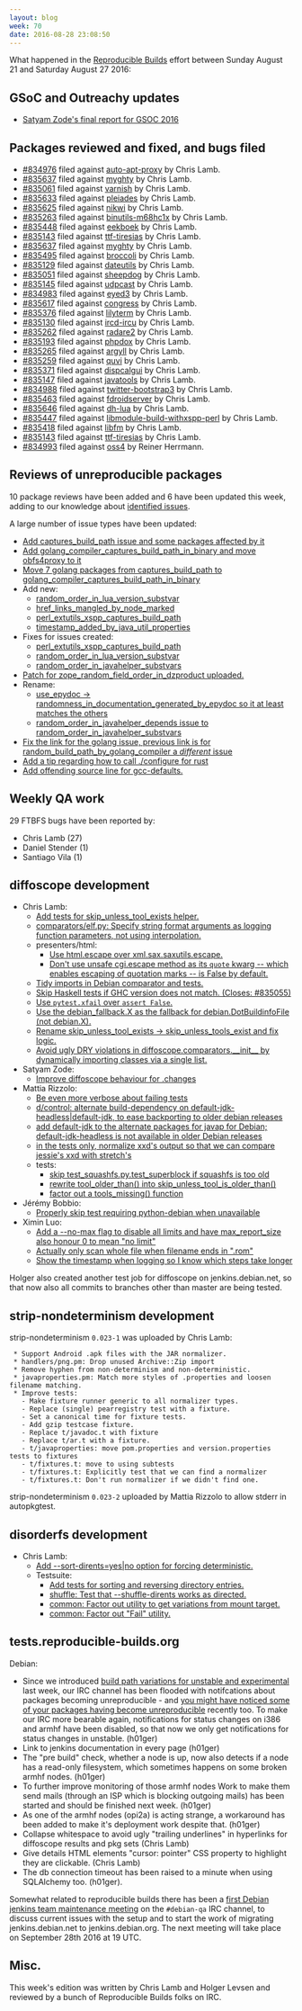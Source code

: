 ```yaml
---
layout: blog
week: 70
date: 2016-08-28 23:08:50
---
```


What happened in the [Reproducible
Builds](https://wiki.debian.org/ReproducibleBuilds) effort between Sunday August 21 and Saturday August 27 2016:

GSoC and Outreachy updates
--------------------------

- [Satyam Zode's final report for GSOC 2016](https://satyamz.github.io/blog/2016/08/22/google-summer-of-code-2016-final-report/)

Packages reviewed and fixed, and bugs filed
-------------------------------------------

* [#834976](https://bugs.debian.org/834976) filed against [auto-apt-proxy](https://tracker.debian.org/pkg/auto-apt-proxy) by Chris Lamb.
* [#835637](https://bugs.debian.org/835637) filed against [myghty](https://tracker.debian.org/pkg/myghty) by Chris Lamb.
* [#835061](https://bugs.debian.org/835061) filed against [varnish](https://tracker.debian.org/pkg/varnish) by Chris Lamb.
* [#835633](https://bugs.debian.org/835633) filed against [pleiades](https://tracker.debian.org/pkg/pleiades) by Chris Lamb.
* [#835625](https://bugs.debian.org/835625) filed against [nikwi](https://tracker.debian.org/pkg/nikwi) by Chris Lamb.
* [#835263](https://bugs.debian.org/835263) filed against [binutils-m68hc1x](https://tracker.debian.org/pkg/binutils-m68hc1x) by Chris Lamb.
* [#835448](https://bugs.debian.org/835448) filed against [eekboek](https://tracker.debian.org/pkg/eekboek) by Chris Lamb.
* [#835143](https://bugs.debian.org/835143) filed against [ttf-tiresias](https://tracker.debian.org/pkg/ttf-tiresias) by Chris Lamb.
* [#835637](https://bugs.debian.org/835637) filed against [myghty](https://tracker.debian.org/pkg/myghty) by Chris Lamb.
* [#835495](https://bugs.debian.org/835495) filed against [broccoli](https://tracker.debian.org/pkg/broccoli) by Chris Lamb.
* [#835129](https://bugs.debian.org/835129) filed against [dateutils](https://tracker.debian.org/pkg/dateutils) by Chris Lamb.
* [#835051](https://bugs.debian.org/835051) filed against [sheepdog](https://tracker.debian.org/pkg/sheepdog) by Chris Lamb.
* [#835145](https://bugs.debian.org/835145) filed against [udpcast](https://tracker.debian.org/pkg/udpcast) by Chris Lamb.
* [#834983](https://bugs.debian.org/834983) filed against [eyed3](https://tracker.debian.org/pkg/eyed3) by Chris Lamb.
* [#835617](https://bugs.debian.org/835617) filed against [congress](https://tracker.debian.org/pkg/congress) by Chris Lamb.
* [#835376](https://bugs.debian.org/835376) filed against [lilyterm](https://tracker.debian.org/pkg/lilyterm) by Chris Lamb.
* [#835130](https://bugs.debian.org/835130) filed against [ircd-ircu](https://tracker.debian.org/pkg/ircd-ircu) by Chris Lamb.
* [#835262](https://bugs.debian.org/835262) filed against [radare2](https://tracker.debian.org/pkg/radare2) by Chris Lamb.
* [#835193](https://bugs.debian.org/835193) filed against [phpdox](https://tracker.debian.org/pkg/phpdox) by Chris Lamb.
* [#835265](https://bugs.debian.org/835265) filed against [argyll](https://tracker.debian.org/pkg/argyll) by Chris Lamb.
* [#835259](https://bugs.debian.org/835259) filed against [quvi](https://tracker.debian.org/pkg/quvi) by Chris Lamb.
* [#835371](https://bugs.debian.org/835371) filed against [dispcalgui](https://tracker.debian.org/pkg/dispcalgui) by Chris Lamb.
* [#835147](https://bugs.debian.org/835147) filed against [javatools](https://tracker.debian.org/pkg/javatools) by Chris Lamb.
* [#834988](https://bugs.debian.org/834988) filed against [twitter-bootstrap3](https://tracker.debian.org/pkg/twitter-bootstrap3) by Chris Lamb.
* [#835463](https://bugs.debian.org/835463) filed against [fdroidserver](https://tracker.debian.org/pkg/fdroidserver) by Chris Lamb.
* [#835646](https://bugs.debian.org/835646) filed against [dh-lua](https://tracker.debian.org/pkg/dh-lua) by Chris Lamb.
* [#835447](https://bugs.debian.org/835447) filed against [libmodule-build-withxspp-perl](https://tracker.debian.org/pkg/libmodule-build-withxspp-perl) by Chris Lamb.
* [#835418](https://bugs.debian.org/835418) filed against [libfm](https://tracker.debian.org/pkg/libfm) by Chris Lamb.
* [#835143](https://bugs.debian.org/835143) filed against [ttf-tiresias](https://tracker.debian.org/pkg/ttf-tiresias) by Chris Lamb.
* [#834993](https://bugs.debian.org/834993) filed against [oss4](https://tracker.debian.org/pkg/oss4) by Reiner Herrmann.

Reviews of unreproducible packages
----------------------------------

10 package reviews have been added and 6 have been updated this week,
adding to our knowledge about [identified issues](https://tests.reproducible-builds.org/debian/index_issues.html).

A large number of issue types have been updated:

- [Add captures\_build\_path issue and some packages affected by it](https://anonscm.debian.org/git/reproducible/notes.git/commit/?id=da887e6)
- [Add golang\_compiler\_captures\_build\_path\_in\_binary and move obfs4proxy to it](https://anonscm.debian.org/git/reproducible/notes.git/commit/?id=9b63b1c)
- [Move 7 golang packages from captures\_build\_path to golang\_compiler\_captures\_build\_path\_in\_binary](https://anonscm.debian.org/git/reproducible/notes.git/commit/?id=5c252fb)
- Add new:
  - [random\_order\_in\_lua\_version\_substvar](https://anonscm.debian.org/git/reproducible/notes.git/commit/?id=009d350)
  - [href\_links\_mangled\_by\_node\_marked](https://anonscm.debian.org/git/reproducible/notes.git/commit/?id=89e713b)
  - [perl\_extutils\_xspp\_captures\_build\_path](https://anonscm.debian.org/git/reproducible/notes.git/commit/?id=ddcb301)
  - [timestamp\_added\_by\_java\_util\_properties](https://anonscm.debian.org/git/reproducible/notes.git/commit/?id=c8b1958)
- Fixes for issues created:
  - [perl\_extutils\_xspp\_captures\_build\_path](https://anonscm.debian.org/git/reproducible/notes.git/commit/?id=e1e3734)
  - [random\_order\_in\_lua\_version\_substvar](https://anonscm.debian.org/git/reproducible/notes.git/commit/?id=85545f4)
  - [random\_order\_in\_javahelper\_substvars](https://anonscm.debian.org/git/reproducible/notes.git/commit/?id=22c4d82)
- [Patch for zope\_random\_field\_order\_in\_dzproduct uploaded.](https://anonscm.debian.org/git/reproducible/notes.git/commit/?id=3595735)
- Rename:
  - [use\_epydoc → randomness\_in\_documentation\_generated\_by\_epydoc so it at least matches the others](https://anonscm.debian.org/git/reproducible/notes.git/commit/?id=dae53f2)
  - [random\_order\_in\_javahelper\_depends issue to random\_order\_in\_javahelper\_substvars](https://anonscm.debian.org/git/reproducible/notes.git/commit/?id=1326144)
- [Fix the link for the golang issue, previous link is for random\_build\_path\_by\_golang\_compiler a *different* issue](https://anonscm.debian.org/git/reproducible/notes.git/commit/?id=f79559b)
- [Add a tip regarding how to call ./configure for rust](https://anonscm.debian.org/git/reproducible/notes.git/commit/?id=6a1b785)
- [Add offending source line for gcc-defaults.](https://anonscm.debian.org/git/reproducible/notes.git/commit/?id=c6e7fc8)

Weekly QA work
--------------

29 FTBFS bugs have been reported by:

- Chris Lamb (27)
- Daniel Stender (1)
- Santiago Vila (1)


diffoscope development
----------------------


- Chris Lamb:
  - [Add tests for skip\_unless\_tool\_exists helper.](https://anonscm.debian.org/git/reproducible/diffoscope.git/commit/?id=7d8d8ea)
  - [comparators/elf.py: Specify string format arguments as logging function parameters, not using interpolation.](https://anonscm.debian.org/git/reproducible/diffoscope.git/commit/?id=0a46612)
  - presenters/html:
      - [Use html.escape over xml.sax.saxutils.escape.](https://anonscm.debian.org/git/reproducible/diffoscope.git/commit/?id=f51a5f1)
      - [Don't use unsafe cgi.escape method as its ``quote`` kwarg -- which enables escaping of quotation marks -- is False by default.](https://anonscm.debian.org/git/reproducible/diffoscope.git/commit/?id=779b646)
  - [Tidy imports in Debian comparator and tests.](https://anonscm.debian.org/git/reproducible/diffoscope.git/commit/?id=f19a9d5)
  - [Skip Haskell tests if GHC version does not match. (Closes: #835055)](https://anonscm.debian.org/git/reproducible/diffoscope.git/commit/?id=c506dd2)
  - [Use `pytest.xfail` over `assert False`.](https://anonscm.debian.org/git/reproducible/diffoscope.git/commit/?id=eb60f70)
  - [Use the debian\_fallback.X as the fallback for debian.DotBuildinfoFile (not debian.X).](https://anonscm.debian.org/git/reproducible/diffoscope.git/commit/?id=3be080e)
  - [Rename skip\_unless\_tool\_exists -> skip\_unless\_tools\_exist and fix logic.](https://anonscm.debian.org/git/reproducible/diffoscope.git/commit/?id=1065b64)
  - [Avoid ugly DRY violations in diffoscope.comparators.\_\_init\_\_ by dynamically importing classes via a single list.](https://anonscm.debian.org/git/reproducible/diffoscope.git/commit/?id=3524aca)
- Satyam Zode:
  - [Improve diffoscope behaviour for .changes](https://anonscm.debian.org/git/reproducible/diffoscope.git/commit/?id=c61f41c)
- Mattia Rizzolo:
  - [Be even more verbose about failing tests](https://anonscm.debian.org/git/reproducible/diffoscope.git/commit/?id=284b0a4)
  - [d/control: alternate build-dependency on default-jdk-headless|default-jdk, to ease backporting to older debian releases](https://anonscm.debian.org/git/reproducible/diffoscope.git/commit/?id=3acdddb)
  - [add default-jdk to the alternate packages for javap for Debian; default-jdk-headless is not available in older Debian releases](https://anonscm.debian.org/git/reproducible/diffoscope.git/commit/?id=2a09be4)
  - [in the tests only, normalize xxd's output so that we can compare jessie's xxd with stretch's](https://anonscm.debian.org/git/reproducible/diffoscope.git/commit/?id=7e565fe)
  - tests:
      - [skip test\_squashfs.py.test\_superblock if squashfs is too old](https://anonscm.debian.org/git/reproducible/diffoscope.git/commit/?id=156e891)
      - [rewrite tool\_older\_than() into skip\_unless\_tool\_is\_older\_than()](https://anonscm.debian.org/git/reproducible/diffoscope.git/commit/?id=cf4a4c3)
      - [factor out a tools\_missing() function](https://anonscm.debian.org/git/reproducible/diffoscope.git/commit/?id=3b98ffe)
- Jérémy Bobbio:
  - [Properly skip test requiring python-debian when unavailable](https://anonscm.debian.org/git/reproducible/diffoscope.git/commit/?id=b695849)
- Ximin Luo:
  - [Add a --no-max flag to disable all limits and have max\_report\_size also honour 0 to mean "no limit"](https://anonscm.debian.org/git/reproducible/diffoscope.git/commit/?id=a095c62)
  - [Actually only scan whole file when filename ends in ".rom"](https://anonscm.debian.org/git/reproducible/diffoscope.git/commit/?id=6e8c271)
  - [Show the timestamp when logging so I know which steps take longer](https://anonscm.debian.org/git/reproducible/diffoscope.git/commit/?id=d396eb3)

Holger also created another test job for diffoscope on jenkins.debian.net, so that now also all commits to branches other than master are being tested.

strip-nondeterminism development
--------------------------------

strip-nondeterminism `0.023-1` was uploaded by Chris Lamb:

     * Support Android .apk files with the JAR normalizer.
     * handlers/png.pm: Drop unused Archive::Zip import
     * Remove hyphen from non-determinism and non-deterministic.
     * javaproperties.pm: Match more styles of .properties and loosen filename matching.
     * Improve tests:
       - Make fixture runner generic to all normalizer types.
       - Replace (single) pearregistry test with a fixture.
       - Set a canonical time for fixture tests.
       - Add gzip testcase fixture.
       - Replace t/javadoc.t with fixture
       - Replace t/ar.t with a fixture.
       - t/javaproperties: move pom.properties and version.properties tests to fixtures
       - t/fixtures.t: move to using subtests
       - t/fixtures.t: Explicitly test that we can find a normalizer
       - t/fixtures.t: Don't run normalizer if we didn't find one.

strip-nondeterminism `0.023-2` uploaded by Mattia Rizzolo to allow stderr in autopkgtest.

disorderfs development
----------------------

- Chris Lamb:
  - [Add --sort-dirents=yes|no option for forcing deterministic.](https://anonscm.debian.org/git/reproducible/disorderfs.git/commit/?id=2aae325)
  - Testsuite:
     - [Add tests for sorting and reversing directory entries.](https://anonscm.debian.org/git/reproducible/disorderfs.git/commit/?id=647b7d6)
     - [shuffle: Test that --shuffle-dirents works as directed.](https://anonscm.debian.org/git/reproducible/disorderfs.git/commit/?id=f124965)
     - [common: Factor out utility to get variations from mount target.](https://anonscm.debian.org/git/reproducible/disorderfs.git/commit/?id=5bb2bbe)
     - [common: Factor out "Fail" utility.](https://anonscm.debian.org/git/reproducible/disorderfs.git/commit/?id=7a649d9)


tests.reproducible-builds.org
-----------------------

Debian: 

 - Since we introduced [build path variations for unstable and experimental](https://reproducible.alioth.debian.org/blog/posts/69/) last week, our IRC channel has been flooded with notifcations about packages becoming unreproducible - and [you might have noticed some of your packages having become unreproducible](https://tests.reproducible-builds.org/debian/issues/unstable/captures_build_path_issue.html) recently too. To make our IRC more bearable again, notifications for status changes on i386 and armhf have been disabled, so that now we only get notifications for status changes in unstable. (h01ger)
 - Link to jenkins documentation in every page (h01ger)
 - The "pre build" check, whether a node is up, now also detects if a node has a read-only filesystem, which sometimes happens on some broken armhf nodes. (h01ger)
 - To further improve monitoring of those armhf nodes Work to make them send mails (through an ISP which is blocking outgoing mails) has been started and should be finished next week. (h01ger)
 - As one of the armhf nodes (opi2a) is acting strange, a workaround has been added to make it's deployment work despite that. (h01ger)
 - Collapse whitespace to avoid ugly "trailing underlines" in hyperlinks for diffoscope results and pkg sets (Chris Lamb)
 - Give details HTML elements "cursor: pointer" CSS property to highlight they are clickable. (Chris Lamb)
 - The db connection timeout has been raised to a minute when using SQLAlchemy too. (h01ger).

Somewhat related to reproducible builds there has been a [first Debian jenkins team maintenance meeting](http://meetbot.debian.net/debian-qa/2016/debian-qa.2016-08-24-18.00.html) on the `#debian-qa` IRC channel, to discuss current issues with the setup and to start the work of migrating jenkins.debian.net to jenkins.debian.org. The next meeting will take place on September 28th 2016 at 19 UTC.


Misc.
-----

This week's edition was written by Chris Lamb and Holger Levsen and reviewed by a bunch of Reproducible Builds folks on IRC.
